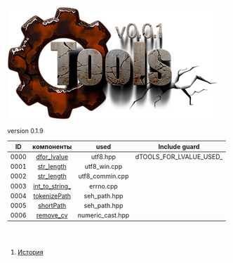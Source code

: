 
[![logo](../logo.png)](../home.md "for developers") 

[P1]: ../images/progress.png  "2021y-03m-05d"
[X1]: ../images/failed.png    "2021y-03m-05d"
[V1]: ../images/success.png   "2021y-03m-05d"
[E1]: ../images/nodata.png    "2021y-03m-05d"
[N1]: ../images/na.png        "2021y-03m-05d"

version 0.1.9

| **ID** | **компоненты**       |  used            |      Include guard      |  
|:------:|:--------------------:|:----------------:|:-----------------------:|  
|  0000  | [dfor_lvalue][00]    | utf8.hpp         | dTOOLS_FOR_LVALUE_USED_ |  
|  0001  | [str_length][01]     | utf8_win.cpp     |                         |  
|  0002  | [str_length][01]     | utf8_commin.cpp  |                         |  
|  0003  | [int_to_string_][03] | errno.cpp        |                         |  
|  0004  | [tokenizePath][04]   | seh_path.hpp     |                         |  
|  0005  | [shortPath][05]      | seh_path.hpp     |                         |  
|  0006  | [remove_cv][06]      | numeric_cast.hpp |                         |  

<br />
<br />


[00]: #dfor_lvalue         "метафункция: разрешает/запрещает использовать lvalue в аргументах шаблонов"  
[01]: #str_length          "грубый неоптимизированный способ получения длины строки"  
[03]: #int_to_string_      "преобразует int в строку. (старые компиляторы не поддерживают std::to_string)"  
[04]: #tokenizePath        "сплитит файловый путь на токены-каталоги. в перспективе может переехать в fsystem"  
[05]: #shortPath           "умеет укорачивать длинный файловый путь. в перспективе может переехать в fsystem"  
[06]: #remove_cv           "служебная мета-функция: удаляет квалификаторы типов"  

1) [История](../history.md)  


